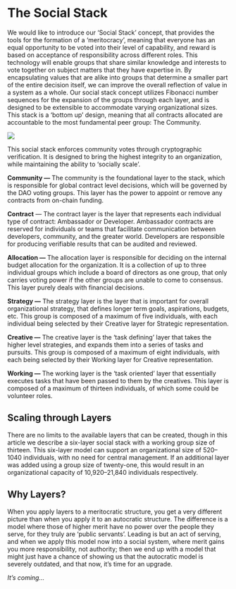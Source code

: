 # The Social Stack

We would like to introduce our ‘Social Stack’ concept, that provides the tools for the formation of a ‘meritocracy’, meaning that everyone has an equal opportunity to be voted into their level of capability, and reward is based on acceptance of responsibility across different roles. This technology will enable groups that share similar knowledge and interests to vote together on subject matters that they have expertise in. By encapsulating values that are alike into groups that determine a smaller part of the entire decision itself, we can improve the overall reflection of value in a system as a whole. Our social stack concept utilizes Fibonacci number sequences for the expansion of the groups through each layer, and is designed to be extensible to accommodate varying organizational sizes. This stack is a ‘bottom up’ design, meaning that all contracts allocated are accountable to the most fundamental peer group: The Community.

![](https://miro.medium.com/max/1400/0\*FDzLYbFW\_4V78rth)

This social stack enforces community votes through cryptographic verification. It is designed to bring the highest integrity to an organization, while maintaining the ability to ‘socially scale’.

**Community —** The community is the foundational layer to the stack, which is responsible for global contract level decisions, which will be governed by the DAO voting groups. This layer has the power to appoint or remove any contracts from on-chain funding.

**Contract** — The contract layer is the layer that represents each individual type of contract: Ambassador or Developer. Ambassador contracts are reserved for individuals or teams that facilitate communication between developers, community, and the greater world. Developers are responsible for producing verifiable results that can be audited and reviewed.

**Allocation —** The allocation layer is responsible for deciding on the internal budget allocation for the organization. It is a collection of up to three individual groups which include a board of directors as one group, that only carries voting power if the other groups are unable to come to consensus. This layer purely deals with financial decisions.

**Strategy —** The strategy layer is the layer that is important for overall organizational strategy, that defines longer term goals, aspirations, budgets, etc. This group is composed of a maximum of five individuals, with each individual being selected by their Creative layer for Strategic representation.

**Creative —** The creative layer is the ‘task defining’ layer that takes the higher level strategies, and expands them into a series of tasks and pursuits. This group is composed of a maximum of eight individuals, with each being selected by their Working layer for Creative representation.

**Working —** The working layer is the ‘task oriented’ layer that essentially executes tasks that have been passed to them by the creatives. This layer is composed of a maximum of thirteen individuals, of which some could be volunteer roles.

## Scaling through Layers <a href="#41c0" id="41c0"></a>

There are no limits to the available layers that can be created, though in this article we describe a six-layer social stack with a working group size of thirteen. This six-layer model can support an organizational size of 520–1040 individuals, with no need for central management. If an additional layer was added using a group size of twenty-one, this would result in an organizational capacity of 10,920–21,840 individuals respectively.

## **Why Layers?** <a href="#577a" id="577a"></a>

When you apply layers to a meritocratic structure, you get a very different picture than when you apply it to an autocratic structure. The difference is a model where those of higher merit have no power over the people they serve, for they truly are ‘public servants’. Leading is but an act of serving, and when we apply this model now into a social system, where merit gains you more responsibility, not authority; then we end up with a model that might just have a chance of showing us that the autocratic model is severely outdated, and that now, it’s time for an upgrade.

_It’s coming…_

